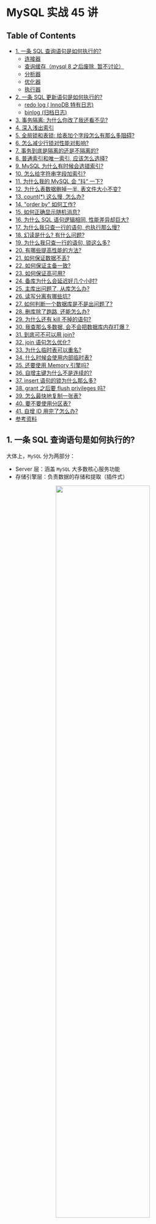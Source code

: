 # MySQL 实战 45 讲

Table of Contents
-----------------

* [1. 一条 SQL 查询语句是如何执行的?](#1-一条-sql-查询语句是如何执行的)
   * [连接器](#连接器)
   * [查询缓存（mysql 8 之后废除, 暂不讨论）](#查询缓存mysql-8-之后废除-暂不讨论)
   * [分析器](#分析器)
   * [优化器](#优化器)
   * [执行器](#执行器)
* [2. 一条 SQL 更新语句是如何执行的?](#2-一条-sql-更新语句是如何执行的)
   * [redo log ( InnoDB 特有日志)](#redo-log--innodb-特有日志)
   * [binlog (归档日志)](#binlog-归档日志)
* [3. 事务隔离: 为什么你改了我还看不见?](#3-事务隔离-为什么你改了我还看不见)
* [4. 深入浅出索引](#4-深入浅出索引)
* [5. 全局锁和表锁: 给表加个字段怎么有那么多阻碍?](#5-全局锁和表锁-给表加个字段怎么有那么多阻碍)
* [6. 怎么减少行锁对性能对影响?](#6-怎么减少行锁对性能对影响)
* [7. 事务到底是隔离的还是不隔离的?](#7-事务到底是隔离的还是不隔离的)
* [8. 普通索引和唯一索引, 应该怎么选择?](#8-普通索引和唯一索引-应该怎么选择)
* [9. MySQL 为什么有时候会选错索引?](#9-mysql-为什么有时候会选错索引)
* [10. 怎么给字符串字段加索引?](#10-怎么给字符串字段加索引)
* [11. 为什么我的 MySQL 会 ”抖“ 一下?](#11-为什么我的-mysql-会-抖-一下)
* [12. 为什么表数据删掉一半, 表文件大小不变?](#12-为什么表数据删掉一半-表文件大小不变)
* [13. count(*) 这么慢, 怎么办?](#13-count-这么慢-怎么办)
* [14. "order by" 如何工作?](#14-order-by-如何工作)
* [15. 如何正确显示随机消息?](#15-如何正确显示随机消息)
* [16. 为什么 SQL 语句逻辑相同, 性能差异却巨大?](#16-为什么-sql-语句逻辑相同-性能差异却巨大)
* [17. 为什么我只查一行的语句, 也执行那么慢?](#17-为什么我只查一行的语句-也执行那么慢)
* [18. 幻读是什么? 有什么问题?](#18-幻读是什么-有什么问题)
* [19. 为什么我只查一行的语句, 锁这么多?](#19-为什么我只查一行的语句-锁这么多)
* [20. 有哪些提高性能的方法?](#20-有哪些提高性能的方法)
* [21. 如何保证数据不丢?](#21-如何保证数据不丢)
* [22. 如何保证主备一致?](#22-如何保证主备一致)
* [23. 如何保证高可用?](#23-如何保证高可用)
* [24. 备库为什么会延迟好几个小时?](#24-备库为什么会延迟好几个小时)
* [25. 主库出问题了, 从库怎么办?](#25-主库出问题了-从库怎么办)
* [26. 读写分离有哪些坑?](#26-读写分离有哪些坑)
* [27. 如何判断一个数据库是不是出问题了?](#27-如何判断一个数据库是不是出问题了)
* [28. 删库除了跑路, 还能怎么办?](#28-删库除了跑路-还能怎么办)
* [29. 为什么还有 kill 不掉的语句?](#29-为什么还有-kill-不掉的语句)
* [30. 我查那么多数据, 会不会把数据库内存打爆？](#30-我查那么多数据-会不会把数据库内存打爆)
* [31. 到底可不可以用 join?](#31-到底可不可以用-join)
* [32. join 语句怎么优化?](#32-join-语句怎么优化)
* [33. 为什么临时表可以重名?](#33-为什么临时表可以重名)
* [34. 什么时候会使用内部临时表?](#34-什么时候会使用内部临时表)
* [35. 还要使用 Memory 引擎吗?](#35-还要使用-memory-引擎吗)
* [36. 自增主键为什么不是连续的?](#36-自增主键为什么不是连续的)
* [37. insert 语句的锁为什么那么多?](#37-insert-语句的锁为什么那么多)
* [38. grant 之后要 flush privileges 吗?](#38-grant-之后要-flush-privileges-吗)
* [39. 怎么最快地复制一张表?](#39-怎么最快地复制一张表)
* [40. 要不要使用分区表?](#40-要不要使用分区表)
* [41. 自增 ID 用完了怎么办?](#41-自增-id-用完了怎么办)
* [参考资料](#参考资料)




## 1. 一条 SQL 查询语句是如何执行的?

大体上，`MySQL` 分为两部分：

- Server 层：涵盖 `MySQL` 大多数核心服务功能
- 存储引擎层：负责数据的存储和提取（插件式）



<div align="center"> <img src="logic.png" width="70%"/> </div><br> 

### 连接器

作用：客户端与 `mysql` 建立连接

```mysql
$ mysql -u root -p
Enter password:
```



### 查询缓存（mysql 8 之后废除, 暂不讨论）



### 分析器

作用：`mysql` 需要知道你做什么

分析器是如何工作的？假设我们输入了一条语句：

```mysql
mysql> select * from T where ID=10；
```

1. 词法分析

   将关键字识别出来，例如 `select`, `T` 和 `ID`

2. 语法分析 

   判断语句是否符合 `mysql` 语法

### 优化器

作用：`mysql` 需要知道如何做

优化器是如何工作的？假设我们输入了一条语句：

```mysql
mysql> select * from t1 join t2 using(ID)  where t1.c=10 and t2.d=20;
```

既可以从 `t1` 表取出 `c` = 10 的记录的 `ID` 值，再关联到 `t2` 表，再判断 `t2` 里 `d` 的值是否等于 20，也可以反过来

这两种方法的逻辑结果是相同的，但执行效率不同，优化器就是决定选择哪种方案的



### 执行器

`mysql` 知道了语句的意思，也知道该如何做了，接下来就剩下执行语句了



开始执行之前，先要判断操作者对该表是否有执行查询 / 更新的权限

若有权限（没有权限则直接打回），就打开表直接执行，根据该引擎插件选择其提供的接口



举个例子：

```mysql
mysql> select * from T where ID=10；
```



1. 调用 `InnoDB` 引擎接口取这个表的第一行，判断 `ID` 值是否为 10，若不是则跳过，若有则存在结果集中
2. 遍历
3. 将结果集返回给客户端



## 2. 一条 SQL 更新语句是如何执行的?

了解了查询的基本流程，再看看更新语句

举个例子，创建表 `T`

```mysql
mysql> create table T(ID int primary key, c int);
```

更新数据：

```mysql
mysql> update T set c=c+1 where ID=2;
```

流程跟查询有类似，经过连接器，分析器，执行器

但与查询流程不一样的是，更新流程还涉及到两个重要的日志模块：

- redo log（重做日志）
- binlog（归档日志）



下面先看一个例子：

<div align="center"> <img src="image-20201015200534724.png" width="80%"/> </div><br> 


### redo log ( InnoDB 特有日志)

具体来说，当有一条记录需要更新的时候，`InnoDB` 就会先把记录写到 `redo log`（粉板），并更新内存（保证数据实时性），这个时候更新就算完成。在适当的时候，`InnoDB` 将这个操作更新到磁盘中（打烊后掌柜将粉板的记录更新到汇总账单）



<div align="center"> <img src="redo.png" width="60%"/> </div><br> 

值得注意的是：

- `InnoDB` 的 `redo log` 是固定大小的，这块粉板总共可以记录 4GB 的操作（在清楚当前日志前会确保记录写入磁盘中，持久化）
- 有了 `redo log`，`InnoDB` 可以保证即使数据库发生异常重启，之前提交的记录都不会丢失，称为 `crash-safe`（记录在粉板中）



### binlog (归档日志)

**binlog 是什么? 为什么需要有两份日志?**

`binlog` 是属于 `server` 层的日志，用作归档（没有 `crash-safe` 能力）

这两种日志有以下 3 点区别：

1. `redo log` 是 `InnoDB` 引擎特有的，而 `binlog` 是 `server` 层实现的，所有引擎都可以使用
2. `redo log` 是物理日志，`binlog` 是逻辑日志
3. `redo log` 是循环写的，空间固定会用完，而 `bin log` 是可以追加写入的



举个例子来说明两种日志的区别：

```mysql
mysql> update T set c=c+1 where ID=2;
```

1. 执行器找引擎取 `ID` = 2的这一行，若这一行的数据本来就在内存中，直接返回；否则从磁盘中读入内存，再返回
2. 执行器获取数据后，将 `c` 这一列赋予新值，然后调用引擎接口写入数据
3. 引擎将这行数据更新到内存中，同时将这个更新操作记录写到 `redo log` 中，此时 `redo log` 处于 `prepare` 状态。然后告知执行器执行完成了，随时可以提交事务
4. 执行器生成这个操作的 `binlog`，并把 `binlog` 写入磁盘
5. 执行器调用引擎的提交事务接口，引擎把刚刚写入的 `redo log` 改成 `commit` 状态，更新完成

<div align="center"> <img src="image-20201025175044474.png" width="50%"/> </div><br> 









## 3. 事务隔离: 为什么你改了我还看不见?

**什么是事务?**

**事务就是要保证一组数据库操作要么全部成功，要么全部失败** 



举个例子，假如 Jack 要给 Rose 转账 1 个亿。这个动作包含了两个关键操作：

1. Jack 账户将减少 1 个亿
2. Rose 账户将增加 1 个亿



万一这两个操作之间突然出现错误比如银行系统崩溃，导致 Jack 账户余额减少而 Rose 账户余额没有增加， 1 个亿离奇消失！

在现实生活中这种情况是不允许发生的



**什么是事务的四大特性?**

事务有四大特性：`ACID`（面试常客）

**A:** Atomicity，确保动作要不全部成功，要不全部失败

**C:** Consistency，执行事务前后，数据保持一致（无论事务成功与否，转账人和收款人金额总额不变）

**I:** Isolation，并发访问数据库时，一个用户的事务不被其他事物所干扰

**D:** Durability，一个事务被 `commit` 之后，数据库中的数据改变是持久的



**并发事务会带来什么问题?**

1. 脏读 `dirty read`：

   当事务 `t1` 正在访问数据并且对数据进行了修改，但仍未提交到数据库中，事务 `t2` 访问了并使用了这个数据，则称这个数据为 "脏数据"

2. 丢失修改 `lost to modify`

   当事务 `t1` 读取一个数据时，事务 `t2` 也访问了该数据，且在事务 `t1` 修改了这个数据后，事务 `t2` 也改了。则事务 `t1` 的修改结果丢失

3. 不可重复读 `non-repeated read`

   在事务 `t1` 多次读同一个数据。在该事务没有结束时，另一个事务 `t2` 也访问该数据，那么在事务 `t1` 中的两次读数据之间，由于事务 `t2` 的修改导致事务 `t1` 两次读取的数据可能不太一样

4. 幻读 `phantom read`

   与 `non-repeated read` 类似。它发生在一个事务 `t1` 读取了几行数据，紧接着另一个并发事务 `t2` 插入了一些数据时，在随后的查询中，`t1` 就会发现多了一些原本不存在的记录（好像发生了幻觉，所以称幻读）



**什么是隔离级别?**

隔离级别的出现是为了解决多个事务同时执行时可能出现的问题



需要明确的是，隔离得越严实，效率越低



`SQL` 标准的事务隔离级别包括：

- 读未提交 `read uncommited`：事务 `t1` 还没被提交时，它做的变更就可以被其他事务看到
- 读提交 `read commited`：一个事务提交之后，它做的变更才会被其他事务看到
- 可重复读 `repeated read`：一个事务在执行过程中看到的数据，总是跟这个事务在启动时看到的数据是一致的（未提交变更对其他事务也是不可见的）
- 串行化 `serializable`：对同一行记录，写会加 “写锁”，读会加 “读锁”。当出现冲突时，后一个事务必须等前一个事务执行完成才能继续执行



举个例子，

```mysql
mysql> create table T(c int) engine=InnoDB;
insert into T(c) values(1);
```









## 4. 深入浅出索引



## 5. 全局锁和表锁: 给表加个字段怎么有那么多阻碍?



## 6. 怎么减少行锁对性能对影响?











## 7. 事务到底是隔离的还是不隔离的?



## 8. 普通索引和唯一索引, 应该怎么选择?







## 9. MySQL 为什么有时候会选错索引?



## 10. 怎么给字符串字段加索引?



## 11. 为什么我的 MySQL 会 ”抖“ 一下?



## 12. 为什么表数据删掉一半, 表文件大小不变?





## 13. count(*) 这么慢, 怎么办?







## 14. "order by" 如何工作?











## 15. 如何正确显示随机消息?





## 16. 为什么 SQL 语句逻辑相同, 性能差异却巨大?







## 17. 为什么我只查一行的语句, 也执行那么慢?



## 18. 幻读是什么? 有什么问题?







## 19. 为什么我只查一行的语句, 锁这么多?









## 20. 有哪些提高性能的方法?







## 21. 如何保证数据不丢?





## 22. 如何保证主备一致?





## 23. 如何保证高可用?



## 24. 备库为什么会延迟好几个小时?





## 25. 主库出问题了, 从库怎么办?



## 26. 读写分离有哪些坑?





## 27. 如何判断一个数据库是不是出问题了?



## 28. 删库除了跑路, 还能怎么办?



## 29. 为什么还有 kill 不掉的语句?



## 30. 我查那么多数据, 会不会把数据库内存打爆？





## 31. 到底可不可以用 join?



## 32. join 语句怎么优化?



## 33. 为什么临时表可以重名?





## 34. 什么时候会使用内部临时表?



## 35. 还要使用 Memory 引擎吗?



## 36. 自增主键为什么不是连续的?



## 37. insert 语句的锁为什么那么多?



## 38. grant 之后要 flush privileges 吗?





## 39. 怎么最快地复制一张表?



## 40. 要不要使用分区表?

## 41. 自增 ID 用完了怎么办?



## 参考资料

- [MySQL实战45讲-极客时间](https://time.geekbang.org/column/intro/100020801)
- [MySQL 的 crash-safe 原理解析](https://juejin.im/post/6844904167782236167)
- [事务隔离级别(图文详解)](https://github.com/Snailclimb/JavaGuide/blob/master/docs/database/%E4%BA%8B%E5%8A%A1%E9%9A%94%E7%A6%BB%E7%BA%A7%E5%88%AB(%E5%9B%BE%E6%96%87%E8%AF%A6%E8%A7%A3).md)